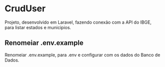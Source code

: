 # CrudUser
Projeto, desenvolvido em Laravel, fazendo conexão com a API do IBGE, para listar estados e municipios.

## Renomeiar .env.example
Renomeiar .env.example, para .env e configurar com os dados do Banco de Dados.
